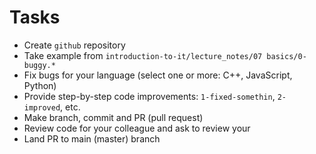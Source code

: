 # Tasks

- Create `github` repository
- Take example from `introduction-to-it/lecture_notes/07 basics/0-buggy.*`
- Fix bugs for your language (select one or more: C++, JavaScript, Python)
- Provide step-by-step code improvements: `1-fixed-somethin`, `2-improved`, etc.
- Make branch, commit and PR (pull request)
- Review code for your colleague and ask to review your
- Land PR to main (master) branch
